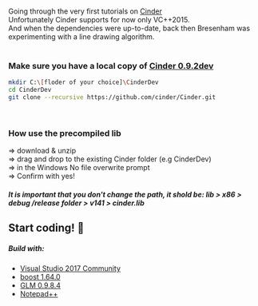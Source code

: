 <br />

Going through the very first tutorials on [Cinder](https://libcinder.org/)  
Unfortunately Cinder supports for now only VC++2015.  
And when the dependencies were up-to-date, back then Bresenham was experimenting with a line drawing algorithm.
<br />
<br />
###  Make sure you have a local copy of [Cinder 0.9.2dev](https://github.com/cinder/Cinder)
```bash 
mkdir C:\[floder of your choice]\CinderDev
cd CinderDev
git clone --recursive https://github.com/cinder/Cinder.git
```  
<br />

### How use the precompiled lib

=> download & unzip  
=> drag and drop to the existing Cinder folder (e.g CinderDev)  
=> in the Windows No file overwrite prompt  
=> Confirm with yes!  
##### It is important that you don't change the path, it shold be: lib > x86 > debug /release folder > v141 > cinder.lib  
  
 Start coding! :art:
  <br />   
---   
##### Build with:
- [Visual Studio 2017 Community](https://www.visualstudio.com/de/vs/community/)
- [boost 1.64.0](http://www.boost.org/) 
- [GLM 0.9.8.4](http://glm.g-truc.net/0.9.8/index.html)
- [Notepad++](https://notepad-plus-plus.org/)
